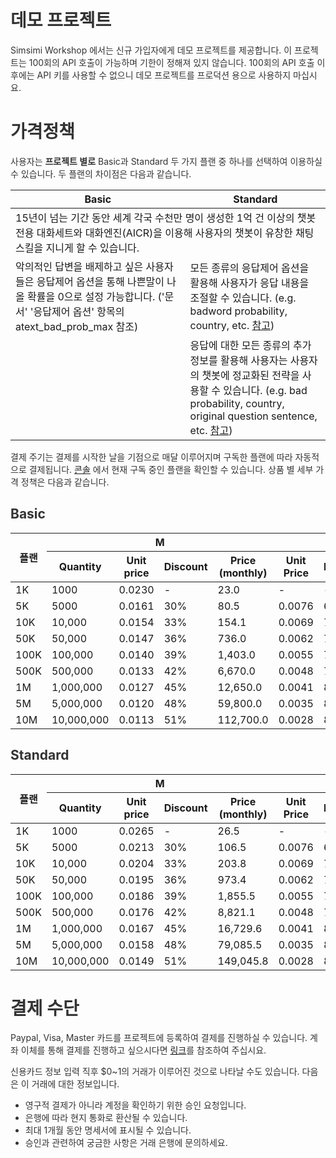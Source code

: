 <style
  type="text/css">
style {color:#ffffff;display:hidden}
h1, h2, h3, h4, h5, h6 {color:#333333;}
p, li {color:#333333}
code {color:#000080;}
</style>

# 데모 프로젝트

Simsimi Workshop 에서는 신규 가입자에게 데모 프로젝트를 제공합니다. 이 프로젝트는 100회의 API 호출이 가능하며 기한이 정해져 있지 않습니다. 100회의 API 호출 이후에는 API 키를 사용할 수 없으니 데모 프로젝트를 프로덕션 용으로 사용하지 마십시요.

# 가격정책

사용자는 **프로젝트 별로** Basic과 Standard 두 가지 플랜 중 하나를 선택하여 이용하실 수 있습니다. 두 플랜의 차이점은 다음과 같습니다.

<table>
<thead>
<tr>
<th>Basic</th>
<th>Standard</th>
</tr>
</thead>
<tbody>
<tr>
<td colspan="2">15년이 넘는 기간 동안 세계 각국 수천만 명이 생성한 1억 건 이상의 챗봇 전용 대화세트와 대화엔진(AICR)을 이용해 사용자의 챗봇이 유창한 채팅 스킬을 지니게 할 수 있습니다.</td>
</tr>
<tr>
<td>악의적인 답변을 배제하고 싶은 사용자들은 응답제어 옵션을 통해 나쁜말이 나올 확률을 0으로 설정 가능합니다. ('문서' '응답제어 옵션' 항목의 atext_bad_prob_max 참조)</td>
<td>모든 종류의 응답제어 옵션을 활용해 사용자가 응답 내용을 조절할 수 있습니다. (e.g. badword probability, country, etc. <a href="https://workshop.simsimi.com/document?lc=ko#st_filter_options">참고</a>)</td>
</tr>
<tr>
<td></td>
<td>응답에 대한 모든 종류의 추가 정보를 활용해 사용자는 사용자의 챗봇에 정교화된 전략을 사용할 수 있습니다. (e.g. bad probability, country, original question sentence, etc. <a href="https://workshop.simsimi.com/document?lc=ko#st_additional_info_details">참고</a>)</td>
</tr>
</tbody>
</table>

결제 주기는 결제를 시작한 날을 기점으로 매달 이루어지며 구독한 플랜에 따라 자동적으로 결제됩니다. [콘솔](https://workshop.simsimi.com/dashboard) 에서 현재 구독 중인 플랜을 확인할 수 있습니다. 상품 별 세부 가격 정책은 다음과 같습니다.

## Basic

<table>
<thead>
<tr>
<th rowspan="2">플랜</th>
<th colspan="4">M</th>
<th colspan="4">Y</th>
</tr>
<tr>
<th>Quantity</th>
<th>Unit price</th>
<th>Discount</th>
<th>Price<br/>(monthly)</th>
<th>Unit Price</th>
<th>Discount</th>
<th>Price<br/>(monthly)</th>
<th>Price<br/>(annually)</th>
</tr>
</thead>
<tbody>
<tr>
<td>1K</td>
<td>1000</td>
<td>0.0230</td>
<td>-</td>
<td>23.0</td>
<td>-</td>
<td>-</td>
<td>-</td>
<td>-</td>
</tr>
<tr>
<td>5K</td>
<td>5000</td>
<td>0.0161</td>
<td>30%</td>
<td>80.5</td>
<td>0.0076</td>
<td>67%</td>
<td>38</td>
<td>455.4</td>
</tr>
<tr>
<td>10K</td>
<td>10,000</td>
<td>0.0154</td>
<td>33%</td>
<td>154.1</td>
<td>0.0069</td>
<td>70%</td>
<td>69</td>
<td>828.0</td>
</tr>
<tr>
<td>50K</td>
<td>50,000</td>
<td>0.0147</td>
<td>36%</td>
<td>736.0</td>
<td>0.0062</td>
<td>73%</td>
<td>311</td>
<td>3,726.0</td>
</tr>
<tr>
<td>100K</td>
<td>100,000</td>
<td>0.0140</td>
<td>39%</td>
<td>1,403.0</td>
<td>0.0055</td>
<td>76%</td>
<td>552</td>
<td>6,624.0</td>
</tr>
<tr>
<td>500K</td>
<td>500,000</td>
<td>0.0133</td>
<td>42%</td>
<td>6,670.0</td>
<td>0.0048</td>
<td>79%</td>
<td>2,415</td>
<td>28,980.0</td>
</tr>
<tr>
<td>1M</td>
<td>1,000,000</td>
<td>0.0127</td>
<td>45%</td>
<td>12,650.0</td>
<td>0.0041</td>
<td>82%</td>
<td>4,140</td>
<td>49,680.0</td>
</tr>
<tr>
<td>5M</td>
<td>5,000,000</td>
<td>0.0120</td>
<td>48%</td>
<td>59,800.0</td>
<td>0.0035</td>
<td>85%</td>
<td>17,250</td>
<td>207,000.0</td>
</tr>
<tr>
<td>10M</td>
<td>10,000,000</td>
<td>0.0113</td>
<td>51%</td>
<td>112,700.0</td>
<td>0.0028</td>
<td>88%</td>
<td>27,600</td>
<td>331,200.0</td>
</tr>
</tbody>
</table>

## Standard

<table>
<thead>
<tr>
<th rowspan="2">플랜</th>
<th colspan="4">M</th>
<th colspan="4">Y</th>
</tr>
<tr>
<th>Quantity</th>
<th>Unit price</th>
<th>Discount</th>
<th>Price<br/>(monthly)</th>
<th>Unit Price</th>
<th>Discount</th>
<th>Price<br/>(monthly)</th>
<th>Price<br/>(annually)</th>
</tr>
</thead>
<tbody>
<tr>
<td>1K</td>
<td>1000</td>
<td>0.0265</td>
<td>-</td>
<td>26.5</td>
<td>-</td>
<td>-</td>
<td>-</td>
<td>-</td>
</tr>
<tr>
<td>5K</td>
<td>5000</td>
<td>0.0213</td>
<td>30%</td>
<td>106.5</td>
<td>0.0076</td>
<td>67%</td>
<td>50</td>
<td>602.3</td>
</tr>
<tr>
<td>10K</td>
<td>10,000</td>
<td>0.0204</td>
<td>33%</td>
<td>203.8</td>
<td>0.0069</td>
<td>70%</td>
<td>91</td>
<td>1,095.0</td>
</tr>
<tr>
<td>50K</td>
<td>50,000</td>
<td>0.0195</td>
<td>36%</td>
<td>973.4</td>
<td>0.0062</td>
<td>73%</td>
<td>411</td>
<td>4,927.6</td>
</tr>
<tr>
<td>100K</td>
<td>100,000</td>
<td>0.0186</td>
<td>39%</td>
<td>1,855.5</td>
<td>0.0055</td>
<td>76%</td>
<td>730</td>
<td>8,760.2</td>
</tr>
<tr>
<td>500K</td>
<td>500,000</td>
<td>0.0176</td>
<td>42%</td>
<td>8,821.1</td>
<td>0.0048</td>
<td>79%</td>
<td>3,194</td>
<td>38,326.1</td>
</tr>
<tr>
<td>1M</td>
<td>1,000,000</td>
<td>0.0167</td>
<td>45%</td>
<td>16,729.6</td>
<td>0.0041</td>
<td>82%</td>
<td>5,475</td>
<td>65,701.8</td>
</tr>
<tr>
<td>5M</td>
<td>5,000,000</td>
<td>0.0158</td>
<td>48%</td>
<td>79,085.5</td>
<td>0.0035</td>
<td>85%</td>
<td>22,813</td>
<td>273,757.5</td>
</tr>
<tr>
<td>10M</td>
<td>10,000,000</td>
<td>0.0149</td>
<td>51%</td>
<td>149,045.8</td>
<td>0.0028</td>
<td>88%</td>
<td>36,501</td>
<td>438,012.0</td>
</tr>
</tbody>
</table>


# 결제 수단

Paypal, Visa, Master 카드를 프로젝트에 등록하여 결제를 진행하실 수 있습니다. 계좌 이체를 통해 결제를 진행하고 싶으시다면 [링크](https://workshop.simsimi.com/support?lc=ko#st_payment_q1)를 참조하여 주십시요.

신용카드 정보 입력 직후 $0~1의 거래가 이루어진 것으로 나타날 수도 있습니다. 다음은 이 거래에 대한 정보입니다.

* 영구적 결제가 아니라 계정을 확인하기 위한 승인 요청입니다.
* 은행에 따라 현지 통화로 환산될 수 있습니다.
* 최대 1개월 동안 명세서에 표시될 수 있습니다.
* 승인과 관련하여 궁금한 사항은 거래 은행에 문의하세요.
